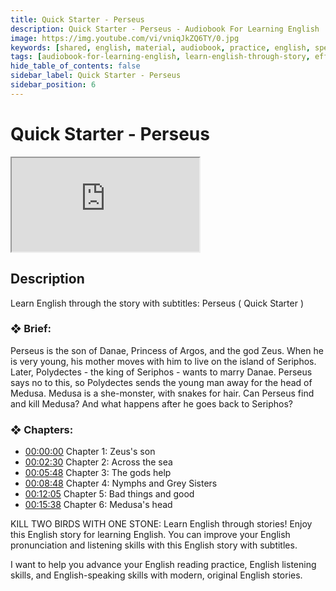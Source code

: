 ```yaml
---
title: Quick Starter - Perseus
description: Quick Starter - Perseus - Audiobook For Learning English
image: https://img.youtube.com/vi/vniqJkZQ6TY/0.jpg
keywords: [shared, english, material, audiobook, practice, english, speaking]
tags: [audiobook-for-learning-english, learn-english-through-story, effortless-english]
hide_table_of_contents: false
sidebar_label: Quick Starter - Perseus
sidebar_position: 6
---
```


# Quick Starter - Perseus

<div class="video-container">
<iframe src="https://www.youtube.com/embed/vniqJkZQ6TY?controls=0" title="YouTube video player"></iframe>
<a href="https://www.youtube.com/watch?list=PL___7gkXqjbz33ARbWJmca56t1GG0qX0U&v=vniqJkZQ6TY" target="_blank"></a>
</div>

## Description

Learn English through the story with subtitles: Perseus ( Quick Starter )

### ❖ Brief:

Perseus is the son of Danae, Princess of Argos, and the god Zeus. When he is very young, his mother moves with him to live on the island of Seriphos. Later, Polydectes - the king of Seriphos - wants to marry Danae. Perseus says no to this, so Polydectes sends the young man away for the head of Medusa. Medusa is a she-monster, with snakes for hair. Can Perseus find and kill Medusa? And what happens after he goes back to Seriphos?

### ❖ Chapters:
- [00:00:00](https://www.youtube.com/watch?list=PL___7gkXqjbz33ARbWJmca56t1GG0qX0U&v=vniqJkZQ6TY&t=0s) Chapter 1: Zeus's son
- [00:02:30](https://www.youtube.com/watch?list=PL___7gkXqjbz33ARbWJmca56t1GG0qX0U&v=vniqJkZQ6TY&t=150s) Chapter 2: Across the sea
- [00:05:48](https://www.youtube.com/watch?list=PL___7gkXqjbz33ARbWJmca56t1GG0qX0U&v=vniqJkZQ6TY&t=348s) Chapter 3: The gods help
- [00:08:48](https://www.youtube.com/watch?list=PL___7gkXqjbz33ARbWJmca56t1GG0qX0U&v=vniqJkZQ6TY&t=528s) Chapter 4: Nymphs and Grey Sisters
- [00:12:05](https://www.youtube.com/watch?list=PL___7gkXqjbz33ARbWJmca56t1GG0qX0U&v=vniqJkZQ6TY&t=725s) Chapter 5: Bad things and good
- [00:15:38](https://www.youtube.com/watch?list=PL___7gkXqjbz33ARbWJmca56t1GG0qX0U&v=vniqJkZQ6TY&t=938s) Chapter 6: Medusa's head

KILL TWO BIRDS WITH ONE STONE: Learn English through stories! Enjoy this English story for learning English. You can improve your English pronunciation and listening skills with this English story with subtitles.

I want to help you advance your English reading practice, English listening skills, and English-speaking skills with modern, original English stories.